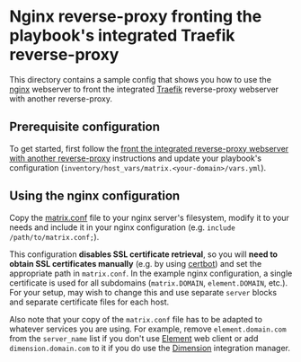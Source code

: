 # Nginx reverse-proxy fronting the playbook's integrated Traefik reverse-proxy

This directory contains a sample config that shows you how to use the [nginx](https://nginx.org/) webserver to front the integrated [Traefik](https://traefik.io/) reverse-proxy webserver with another reverse-proxy.


## Prerequisite configuration

To get started, first follow the [front the integrated reverse-proxy webserver with another reverse-proxy](../../../docs/configuring-playbook-own-webserver.md#fronting-the-integrated-reverse-proxy-webserver-with-another-reverse-proxy) instructions and update your playbook's configuration (`inventory/host_vars/matrix.<your-domain>/vars.yml`).


## Using the nginx configuration

Copy the [matrix.conf](matrix.conf) file to your nginx server's filesystem, modify it to your needs and include it in your nginx configuration (e.g. `include /path/to/matrix.conf;`).

This configuration **disables SSL certificate retrieval**, so you will **need to obtain SSL certificates manually** (e.g. by using [certbot](https://certbot.eff.org/)) and set the appropriate path in `matrix.conf`. In the example nginx configuration, a single certificate is used for all subdomains (`matrix.DOMAIN`, `element.DOMAIN`, etc.). For your setup, may wish to change this and use separate `server` blocks and separate certificate files for each host.

Also note that your copy of the `matrix.conf` file has to be adapted to whatever services you are using. For example, remove `element.domain.com` from the `server_name` list if you don't use [Element](../../../docs/configuring-playbook-client-element.md) web client or add `dimension.domain.com` to it if you do use the [Dimension](../../../docs/configuring-playbook-dimension.md) integration manager.